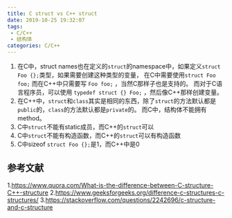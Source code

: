 ```yaml
---
title: C struct vs C++ struct
date: 2019-10-25 19:32:07
tags:
 - C/C++
 - 结构体
categories: C/C++
---
```


1. 在C中，struct names也在定义的`struct`的namespace中，如果定义`struct Foo {};`类型，如果需要创建这种类型的变量，
在C中需要使用`struct Foo foo;`
而在C\+\+中只需要写 `Foo foo;` ，当然C那样子也是支持的。
而对于C语言程序员，可以使用 `typedef struct {} Foo;` ，然后像C\+\+那样创建变量。
2. 在C\+\+中，`struct`和`class`其实是相同的东西，除了`struct`的方法默认都是`public`的，`class`的方法默认都是`private`的。
而C中，结构体不能拥有method。
3. C中`struct`不能有static成员，而C++的`struct`可以
4. C中`struct`不能有构造函数，而C++的`struct`可以有构造函数
5. C中sizeof `struct Foo {};`是1，而C++中是0


## 参考文献
1.https://www.quora.com/What-is-the-difference-between-C-structure-C++-structure
2.https://www.geeksforgeeks.org/difference-c-structures-c-structures/
3.https://stackoverflow.com/questions/2242696/c-structure-and-c-structure
